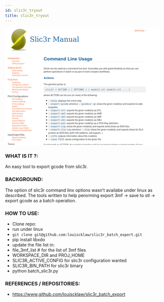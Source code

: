 ```yaml
---
id: slic3r_tryout
title: slic3r_tryout
---
```


![](./assets/slic3r_tryout/thumbnail.png)

### WHAT IS IT ?:

An easy tool to export gcode from slic3r.

### BACKGROUND:

The option of slic3r command linx options wasn’t availabe under linux as described. The tools written to help perorming export 3mf -> save to stl -> export gcode as a batch operation.

### HOW TO USE:

- Clone repo:
- run under linux
- `git clone git@github.com:louiscklaw/slic3r_batch_export.git`
- pip install libxdo
- update the file list in:
- file_3mf_list # for the list of 3mf files
- WORKSPACE_DIR and PROJ_HOME
- SLIC3R_ACTIVE_CONFIG for slic3r configuration wanted
- SLIC3R_BIN_PATH for slic3r binary
- python batch_slic3r.py

### REFERENCES / REPOSITORIES:

- https://www.github.com/louiscklaw/slic3r_batch_export
